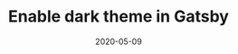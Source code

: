 ---
title: Enable dark theme in Gatsby
date: 2020-05-09
description: Dark theme is a cool feature but also a tough problem for a website. This post introduces a simple but effective way to enable dark theme in a Gatsby site.
tags: ["react", "gatsby", "dark-theme"]
---